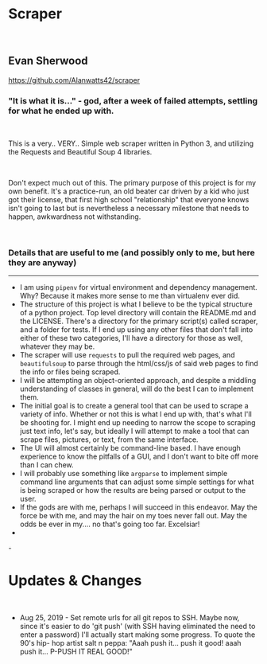 # Scraper

<br>

## Evan Sherwood

<a href='https://github.com/Alanwatts42/scraper'> https://github.com/Alanwatts42/scraper</a>

### "It is what it is..."  - god, after a week of failed attempts, settling for what he ended up with.

<br>

This is a very..  VERY.. Simple web scraper written in Python 3, and utilizing the Requests and Beautiful Soup 4 libraries.

<br>

Don't expect much out of this. The primary purpose of this project is 
for my own benefit. It's a practice-run, an old beater car driven by a kid 
who just got their license, that first high school "relationship" that 
everyone knows isn't going to last but is nevertheless a necessary 
milestone that needs to happen, awkwardness not withstanding.

<br>

### Details that are useful to me (and possibly only to me, but here they are anyway)
---
- I am using `pipenv` for virtual environment and dependency management. Why? Because it makes more sense to me than virtualenv ever did.
- The structure of this project is what I believe to be the typical structure of a python project. Top level directory will contain the README.md and the LICENSE. There's a directory for the primary script(s) called scraper, and a folder for tests. If I end up using any other files that don't fall into either of these two categories, I'll have a directory for those as well, whatever they may be.
- The scraper will use `requests` to pull the required web pages, and `beautifulsoup` to parse through the html/css/js of said web pages to find the info or files being scraped.
- I will be attempting an object-oriented approach, and despite a middling understanding of classes in general, will do the best I can to implement them.
- The initial goal is to create a general tool that can be used to scrape a variety of info. Whether or not this is what I end up with, that's what I'll be shooting for. I might end up needing to narrow the scope to scraping just text info, let's say, but ideally I will attempt to make a tool that can scrape files, pictures, or text, from the same interface.
- The UI will almost certainly be command-line based. I have enough experience to know the pitfalls of a GUI, and I don't want to bite off more than I can chew.
- I will probably use something like `argparse` to implement simple command line arguments that can adjust some simple settings for what is being scraped or how the results are being parsed or output to the user.
- If the gods are with me, perhaps I will succeed in this endeavor. May the force be with me, and may the hair on my toes never fall out. May the odds be ever in my.... no that's going too far. Excelsiar!
-
-<br>

# Updates & Changes

<br>

- Aug 25, 2019 - Set remote urls for all git repos to SSH. Maybe now, since 
it's easier to do 'git push' (with SSH having eliminated the need to enter a 
password) I'll actually start making some progress. To quote the 90's hip-
hop artist salt n peppa: "Aaah push it...    push it good!    aaah push 
it...    P-PUSH IT REAL GOOD!"
